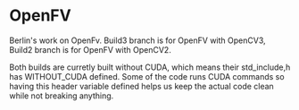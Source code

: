 OpenFV
======

Berlin's work on OpenFv. Build3 branch is for OpenFV with OpenCV3, Build2 branch is for OpenFV with OpenCV2.

Both builds are curretly built without CUDA, which means their std_include,h has WITHOUT_CUDA defined. Some of the code runs CUDA commands so having this header variable defined helps us keep the actual code clean while not breaking anything.
